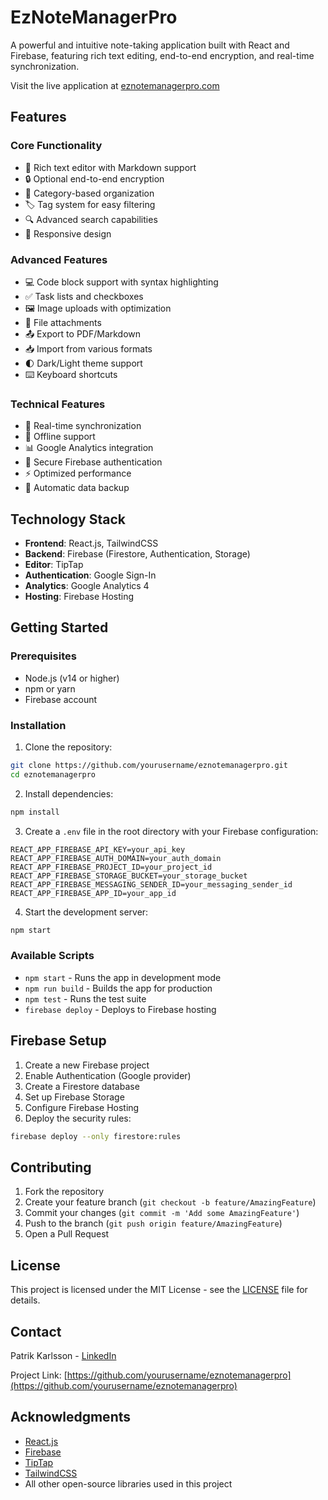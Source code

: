 # EzNoteManagerPro

A powerful and intuitive note-taking application built with React and Firebase, featuring rich text editing, end-to-end encryption, and real-time synchronization.

Visit the live application at [eznotemanagerpro.com](https://eznotemanagerpro.com)

## Features

### Core Functionality
- 📝 Rich text editor with Markdown support
- 🔒 Optional end-to-end encryption
- 📁 Category-based organization
- 🏷️ Tag system for easy filtering
- 🔍 Advanced search capabilities
- 📱 Responsive design

### Advanced Features
- 💻 Code block support with syntax highlighting
- ✅ Task lists and checkboxes
- 🖼️ Image uploads with optimization
- 📎 File attachments
- 📤 Export to PDF/Markdown
- 📥 Import from various formats
- 🌓 Dark/Light theme support
- ⌨️ Keyboard shortcuts

### Technical Features
- 🔄 Real-time synchronization
- 🔌 Offline support
- 📊 Google Analytics integration
- 🔐 Secure Firebase authentication
- ⚡ Optimized performance
- 💾 Automatic data backup

## Technology Stack

- **Frontend**: React.js, TailwindCSS
- **Backend**: Firebase (Firestore, Authentication, Storage)
- **Editor**: TipTap
- **Authentication**: Google Sign-In
- **Analytics**: Google Analytics 4
- **Hosting**: Firebase Hosting

## Getting Started

### Prerequisites
- Node.js (v14 or higher)
- npm or yarn
- Firebase account

### Installation

1. Clone the repository:
```bash
git clone https://github.com/yourusername/eznotemanagerpro.git
cd eznotemanagerpro
```

2. Install dependencies:
```bash
npm install
```

3. Create a `.env` file in the root directory with your Firebase configuration:
```env
REACT_APP_FIREBASE_API_KEY=your_api_key
REACT_APP_FIREBASE_AUTH_DOMAIN=your_auth_domain
REACT_APP_FIREBASE_PROJECT_ID=your_project_id
REACT_APP_FIREBASE_STORAGE_BUCKET=your_storage_bucket
REACT_APP_FIREBASE_MESSAGING_SENDER_ID=your_messaging_sender_id
REACT_APP_FIREBASE_APP_ID=your_app_id
```

4. Start the development server:
```bash
npm start
```

### Available Scripts

- `npm start` - Runs the app in development mode
- `npm run build` - Builds the app for production
- `npm test` - Runs the test suite
- `firebase deploy` - Deploys to Firebase hosting

## Firebase Setup

1. Create a new Firebase project
2. Enable Authentication (Google provider)
3. Create a Firestore database
4. Set up Firebase Storage
5. Configure Firebase Hosting
6. Deploy the security rules:
```bash
firebase deploy --only firestore:rules
```

## Contributing

1. Fork the repository
2. Create your feature branch (`git checkout -b feature/AmazingFeature`)
3. Commit your changes (`git commit -m 'Add some AmazingFeature'`)
4. Push to the branch (`git push origin feature/AmazingFeature`)
5. Open a Pull Request

## License

This project is licensed under the MIT License - see the [LICENSE](LICENSE) file for details.

## Contact

Patrik Karlsson - [LinkedIn](https://www.linkedin.com/in/patrik-karlsson-808b5855/)

Project Link: [https://github.com/yourusername/eznotemanagerpro](https://github.com/yourusername/eznotemanagerpro)

## Acknowledgments

- [React.js](https://reactjs.org/)
- [Firebase](https://firebase.google.com/)
- [TipTap](https://tiptap.dev/)
- [TailwindCSS](https://tailwindcss.com/)
- All other open-source libraries used in this project

